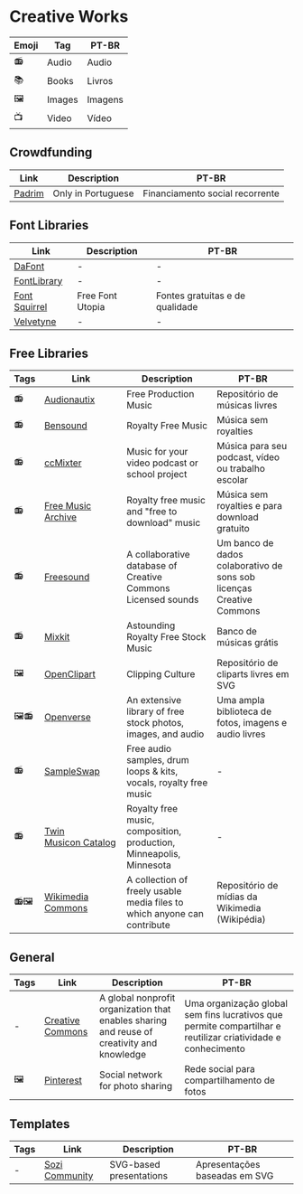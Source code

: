 # Creative Works

| Emoji | Tag    | PT-BR   |
| ----- | ------ | ------- |
| 📻    | Audio  | Audio   |
| 📚    | Books  | Livros  |
| 🖼    | Images | Imagens |
| 📺    | Video  | Vídeo   |

## Crowdfunding

| Link                                | Description        | PT-BR                           |
| ----------------------------------- | ------------------ | ------------------------------- |
| [Padrim](https://www.padrim.com.br) | Only in Portuguese | Financiamento social recorrente |

## Font Libraries

| Link                                           | Description      | PT-BR                           |
| ---------------------------------------------- | ---------------- | ------------------------------- |
| [DaFont](https://www.dafont.com/)              | -                | -                               |
| [FontLibrary](https://fontlibrary.org/)        | -                | -                               |
| [Font Squirrel](https://www.fontsquirrel.com/) | Free Font Utopia | Fontes gratuitas e de qualidade |
| [Velvetyne](https://velvetyne.fr/)             | -                | -                               |

## Free Libraries

| Tags | Link                                                              | Description                                                              | PT-BR                                                                |
| ---- | ----------------------------------------------------------------- | ------------------------------------------------------------------------ | -------------------------------------------------------------------- |
| 📻   | [Audionautix](https://audionautix.com)                            | Free Production Music                                                    | Repositório de músicas livres                                        |
| 📻   | [Bensound](https://www.bensound.com)                              | Royalty Free Music                                                       | Música sem royalties                                                 |
| 📻   | [ccMixter](http://ccmixter.org)                                   | Music for your video podcast or school project                           | Música para seu podcast, vídeo ou trabalho escolar                   |
| 📻   | [Free Music Archive](https://freemusicarchive.org)                | Royalty free music and "free to download" music                          | Música sem royalties e para download gratuito                        |
| 📻   | [Freesound](https://freesound.org)                                | A collaborative database of Creative Commons Licensed sounds             | Um banco de dados colaborativo de sons sob licenças Creative Commons |
| 📻   | [Mixkit](https://mixkit.co/free-stock-music/)                     | Astounding Royalty Free Stock Music                                      | Banco de músicas grátis                                              |
| 🖼   | [OpenClipart](https://openclipart.org)                            | Clipping Culture                                                         | Repositório de cliparts livres em SVG                                |
| 🖼📻 | [Openverse](https://search-production.openverse.engineering)      | An extensive library of free stock photos, images, and audio             | Uma ampla biblioteca de fotos, imagens e audio livres                |
| 📻   | [SampleSwap](https://sampleswap.org)                              | Free audio samples, drum loops & kits, vocals, royalty free music        | -                                                                    |
| 📻   | [Twin Musicon Catalog](http://www.twinmusicom.org)                | Royalty free music, composition, production, Minneapolis, Minnesota      | -                                                                    |
| 📻🖼 | [Wikimedia Commons](https://commons.wikimedia.org/wiki/Main_Page) | A collection of freely usable media files to which anyone can contribute | Repositório de mídias da Wikimedia (Wikipédia)                       |

## General

| Tags | Link                                            | Description                                                                                | PT-BR                                                                                                        |
| ---- | ----------------------------------------------- | ------------------------------------------------------------------------------------------ | ------------------------------------------------------------------------------------------------------------ |
| -    | [Creative Commons](https://creativecommons.org) | A global nonprofit organization that enables sharing and reuse of creativity and knowledge | Uma organização global sem fins lucrativos que permite compartilhar e reutilizar criatividade e conhecimento |
| 🖼   | [Pinterest](https://br.pinterest.com)           | Social network for photo sharing                                                           | Rede social para compartilhamento de fotos                                                                   |

## Templates

| Tags | Link                                      | Description             | PT-BR                         |
| ---- | ----------------------------------------- | ----------------------- | ----------------------------- |
| -    | [Sozi Community](http://sozi.wikidot.com) | SVG-based presentations | Apresentações baseadas em SVG |